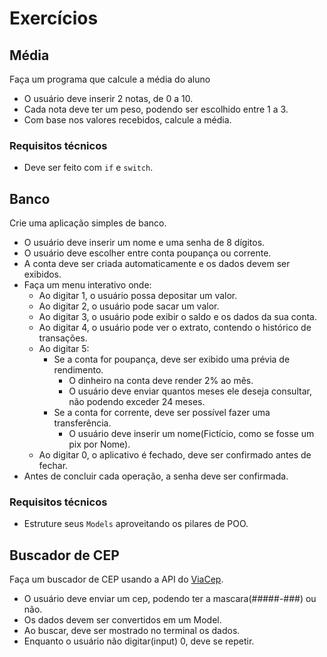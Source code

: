 # Exercícios

## Média
Faça um programa que calcule a média do aluno

* O usuário deve inserir 2 notas, de 0 a 10.
* Cada nota deve ter um peso, podendo ser escolhido entre 1 a 3.
* Com base nos valores recebidos, calcule a média.

### Requisitos técnicos
* Deve ser feito com `if` e `switch`.

## Banco
Crie uma aplicação simples de banco.

* O usuário deve inserir um nome e uma senha de 8 dígitos.
* O usuário deve escolher entre conta poupança ou corrente.
* A conta deve ser criada automaticamente e os dados devem ser exibidos.
* Faça um menu interativo onde:
  * Ao digitar 1, o usuário possa depositar um valor.
  * Ao digitar 2, o usuário pode sacar um valor.
  * Ao digitar 3, o usuário pode exibir o saldo e os dados da sua conta.
  * Ao digitar 4, o usuário pode ver o extrato, contendo o histórico de transações.
  * Ao digitar 5:
    * Se a conta for poupança, deve ser exibido uma prévia de rendimento.   
      * O dinheiro na conta deve render 2% ao mês.  
      * O usuário deve enviar quantos meses ele deseja consultar, não podendo exceder 24 meses.
    * Se a conta for corrente, deve ser possível fazer uma transferência.
      * O usuário deve inserir um nome(Fictício, como se fosse um pix por Nome).
  * Ao digitar 0, o aplicativo é fechado, deve ser confirmado antes de fechar.
* Antes de concluir cada operação, a senha deve ser confirmada.

### Requisitos técnicos
* Estruture seus `Models` aproveitando os pilares de POO.

## Buscador de CEP

Faça um buscador de CEP usando a API do [ViaCep](https://viacep.com.br).

* O usuário deve enviar um cep, podendo ter a mascara(#####-###) ou não.
* Os dados devem ser convertidos em um Model.
* Ao buscar, deve ser mostrado no terminal os dados.
* Enquanto o usuário não digitar(input) 0, deve se repetir.
